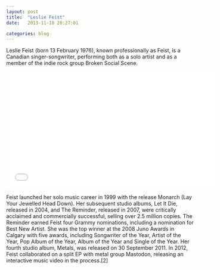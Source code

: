 ```yaml
---
layout: post
title:  "Leslie Feist"
date:   2013-11-18 20:27:01

categories: blog 
---
```


Leslie Feist (born 13 February 1976), known professionally as Feist, is a Canadian singer-songwriter, performing both as a solo artist and as a member of the indie rock group Broken Social Scene.

<iframe class="youtube-video" width="560" height="315" src="//www.youtube.com/embed/cYF0qU5WSew" frameborder="0" allowfullscreen></iframe>

<!-- excerpt-separator -->

Feist launched her solo music career in 1999 with the release Monarch (Lay Your Jewelled Head Down). Her subsequent studio albums, Let It Die, released in 2004, and The Reminder, released in 2007, were critically acclaimed and commercially successful, selling over 2.5 million copies. The Reminder earned Feist four Grammy nominations, including a nomination for Best New Artist. She was the top winner at the 2008 Juno Awards in Calgary with five awards, including Songwriter of the Year, Artist of the Year, Pop Album of the Year, Album of the Year and Single of the Year. Her fourth studio album, Metals, was released on 30 September 2011. In 2012, Feist collaborated on a split EP with metal group Mastodon, releasing an interactive music video in the process.[2]
